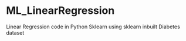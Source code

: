 # ML_LinearRegression
Linear Regression code in Python Sklearn using sklearn inbuilt Diabetes dataset

